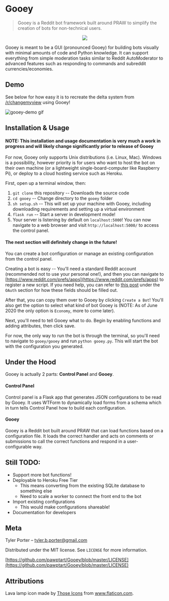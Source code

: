 # Gooey
> Gooey is a Reddit bot framework built around PRAW to simplify the creation of bots for non-technical users.

<p align="center">
  <img src="https://imgur.com/u0P6WdQ.png">
</p>

Gooey is meant to be a GUI (pronounced Gooey) for building bots visually with minimal amounts of code and Python knowledge. It can support everything from simple moderation tasks similar to Reddit AutoModerator to advanced features such as responding to commands and subreddit currencies/economies.

## Demo

See below for how easy it is to recreate the delta system from [/r/changemyview](https://www.reddit.com/r/changemyview/) using Gooey!

![gooey-demo gif](https://imgur.com/ZP3OyJ9.gif)

## Installation & Usage

#### NOTE: This installation and usage documentation is very much a work in progress and will likely change significantly prior to release of Gooey

For now, Gooey only supports Unix distributions (i.e. Linux, Mac). Windows is a possibility, however priority is for users who want to host the bot on their own machine (or a lightweight single-board-computer like Raspberry Pi), or deploy to a cloud hosting service such as Heroku.

First, open up a terminal window, then:

1. `git clone` this repository -- Downloads the source code
2. `cd gooey` -- Change directory to the `gooey` folder
3. `sh setup.sh` -- This will set up your machine with Gooey, including downloading requirements and setting up a virtual environment
4. `flask run` -- Start a server in development mode!
5. Your server is listening by default on `localhost:5000`! You can now navigate to a web browser and visit `http://localhost:5000/` to access the control panel.

#### The next section will definitely change in the future!

You can create a bot configuration or manage an existing configuration from the control panel. 

Creating a bot is easy -- You'll need a standard Reddit account (recommended not to use your personal one!), and then you can navigate to [https://www.reddit.com/prefs/apps](https://www.reddit.com/prefs/apps) to register a new script. If you need help, you can refer to [this post](https://www.reddit.com/r/RequestABot/comments/cyll80/a_comprehensive_guide_to_running_your_reddit_bot/) under the `OAuth` section for how these fields should be filled out.

After that, you can copy them over to Gooey by clicking `Create a Bot`! You'll also get the option to select what kind of bot Gooey is (NOTE: As of June 2020 the only option is `Economy`, more to come later).

Next, you'll need to tell Gooey what to do. Begin by enabling functions and adding attributes, then click save.

For now, the only way to run the bot is through the terminal, so you'll need to navigate to `gooey/gooey` and run `python gooey.py`. This will start the bot with the configuration you generated.

## Under the Hood

Gooey is actually 2 parts: **Control Panel** and **Gooey**.

#### Control Panel

Control panel is a Flask app that generates JSON configurations to be read by Gooey. It uses WTForm to dynamically load forms from a schema which in turn tells Control Panel how to build each configuration.

#### Gooey

Gooey is a Reddit bot built around PRAW that can load functions based on a configuration file. It loads the correct handler and acts on comments or submissions to call the correct functions and respond in a user-configurable way.

## Still TODO:

* Support more bot functions!
* Deployable to Heroku Free Tier
  * This means converting from the existing SQLite database to something else
  * Need to scale a worker to connect the front end to the bot
* Import existing configurations
  * This would make configurations shareable!
* Documentation for developers

## Meta

Tyler Porter – tyler.b.porter@gmail.com

Distributed under the MIT license. See ``LICENSE`` for more information.

[https://github.com/pawptart/Gooey/blob/master/LICENSE](https://github.com/pawptart/Gooey/blob/master/LICENSE)

## Attributions

Lava lamp icon made by <a href="https://www.flaticon.com/authors/those-icons" title="Those Icons">Those Icons</a> from <a href="https://www.flaticon.com/" title="Flaticon">www.flaticon.com</a>.